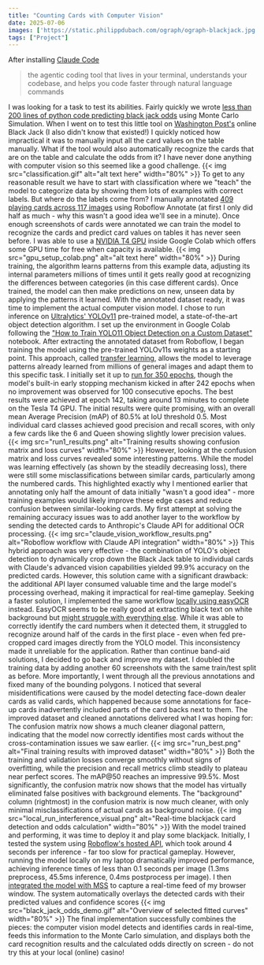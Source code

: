```yaml
---
title: "Counting Cards with Computer Vision"
date: 2025-07-06
images: ['https://static.philippdubach.com/ograph/ograph-blackjack.jpg']
tags: ["Project"]
---
```

After installing [Claude Code](https://www.anthropic.com/claude-code)
>the agentic coding tool that lives in your terminal, understands your codebase, and helps you code faster through natural language commands

I was looking for a task to test its abilities. Fairly quickly we wrote [less than 200 lines of python code predicting black jack odds](https://gist.github.com/philippdubach/741cbd56498e43375892966ca691b9c2) using Monte Carlo Simulation. When I went on to test this little tool on [Washington Post's](https://games.washingtonpost.com/games/blackjack) online Black Jack (I also didn't know that existed!) I quickly noticed how impractical it was to manually input all the card values on the table manually. What if the tool would also automatically recognize the cards that are on the table and calculate the odds from it? I have never done anything with computer vision so this seemed like a good challenge. 
{{< img src="classification.gif" alt="alt text here" width="80%" >}}
To get to any reasonable result we have to start with classification where we "teach" the model to categorize data by showing them lots of examples with correct labels. But where do the labels come from? I manually annotated [409 playing cards across 117 images](https://universe.roboflow.com/cards-agurd/playing_card_classification) using Roboflow Annotate (at first I only did half as much - why this wasn't a good idea we'll see in a minute). Once enough screenshots of cards were annotated we can train the model to recognize the cards and predict card values on tables it has never seen before. I was able to use a [NVIDIA T4 GPU](https://www.nvidia.com/en-us/data-center/tesla-t4/) inside Google Colab which offers some GPU time for free when capacity is available.
{{< img src="gpu_setup_colab.png" alt="alt text here" width="80%" >}}
During training, the algorithm learns patterns from this example data, adjusting its internal parameters millions of times until it gets really good at recognizing the differences between categories (in this case different cards). Once trained, the model can then make predictions on new, unseen data by applying the patterns it learned. With the annotated dataset ready, it was time to implement the actual computer vision model. I chose to run inference on [Ultralytics' YOLOv11](https://docs.ultralytics.com/de/models/yolo11/) pre-trained model, a state-of-the-art object detection algorithm. I set up the environment in Google Colab following the ["How to Train YOLO11 Object Detection on a Custom Dataset"](https://colab.research.google.com/github/roboflow-ai/notebooks/blob/main/notebooks/train-yolo11-object-detection-on-custom-dataset.ipynb) notebook. After extracting the annotated dataset from Roboflow, I began training the model using the pre-trained YOLOv11s weights as a starting point. This approach, called [transfer learning](https://en.wikipedia.org/wiki/Transfer_learning), allows the model to leverage patterns already learned from millions of general images and adapt them to this specific task.
I initially set it up to [run for 350 epochs](https://docs.ultralytics.com/guides/model-training-tips/#other-techniques-to-consider-when-handling-a-large-dataset), though the model's built-in early stopping mechanism kicked in after 242 epochs when no improvement was observed for 100 consecutive epochs. The best results were achieved at epoch 142, taking around 13 minutes to complete on the Tesla T4 GPU.
The initial results were quite promising, with an overall mean Average Precision (mAP) of 80.5% at IoU threshold 0.5. Most individual card classes achieved good precision and recall scores, with only a few cards like the 6 and Queen showing slightly lower precision values.
{{< img src="run1_results.png" alt="Training results showing confusion matrix and loss curves" width="80%" >}}
However, looking at the confusion matrix and loss curves revealed some interesting patterns. While the model was learning effectively (as shown by the steadily decreasing loss), there were still some misclassifications between similar cards, particularly among the numbered cards. This highlighted exactly why I mentioned earlier that annotating only half the amount of data initially "wasn't a good idea" - more training examples would likely improve these edge cases and reduce confusion between similar-looking cards. My first attempt at solving the remaining accuracy issues was to add another layer to the workflow by sending the detected cards to Anthropic's Claude API for additional OCR processing.
{{< img src="claude_vision_workflow_results.png" alt="Roboflow workflow with Claude API integration" width="80%" >}}
This hybrid approach was very effective - the combination of YOLO's object detection to dynamically crop down the Black Jack table to individual cards with Claude's advanced vision capabilities yielded 99.9% accuracy on the predicted cards. However, this solution came with a significant drawback: the additional API layer consumed valuable time and the large model's processing overhead, making it impractical for real-time gameplay.
Seeking a faster solution, I implemented the same workflow [locally using easyOCR](https://github.com/JaidedAI/EasyOCR) instead. EasyOCR seems to be really good at extracting black text on white background but [might struggle with everything else](https://stackoverflow.com/questions/68261703/how-to-improve-accuracy-prediction-for-easyocr). While it was able to correctly identify the card numbers when it detected them, it struggled to recognize around half of the cards in the first place - even when fed pre-cropped card images directly from the YOLO model. This inconsistency made it unreliable for the application.
Rather than continue band-aid solutions, I decided to go back and improve my dataset. I doubled the training data by adding another 60 screenshots with the same train/test split as before. More importantly, I went through all the previous annotations and fixed many of the bounding polygons. I noticed that several misidentifications were caused by the model detecting face-down dealer cards as valid cards, which happened because some annotations for face-up cards inadvertently included parts of the card backs next to them. The improved dataset and cleaned annotations delivered what I was hoping for: The confusion matrix now shows a much cleaner diagonal pattern, indicating that the model now correctly identifies most cards without the cross-contamination issues we saw earlier.
{{< img src="run_best.png" alt="Final training results with improved dataset" width="80%" >}}
Both the training and validation losses converge smoothly without signs of overfitting, while the precision and recall metrics climb steadily to plateau near perfect scores. The mAP@50 reaches an impressive 99.5%. Most significantly, the confusion matrix now shows that the model has virtually eliminated false positives with background elements. The "background" column (rightmost) in the confusion matrix is now much cleaner, with only minimal misclassifications of actual cards as background noise.
{{< img src="local_run_interference_visual.png" alt="Real-time blackjack card detection and odds calculation" width="80%" >}}
With the model trained and performing, it was time to deploy it and play some blackjack. Initially, I tested the system using [Roboflow's hosted API](https://docs.roboflow.com/deploy/serverless-hosted-api-v2), which took around 4 seconds per inference - far too slow for practical gameplay. However, running the model locally on my laptop dramatically improved performance, achieving inference times of less than 0.1 seconds per image (1.3ms preprocess, 45.5ms inference, 0.4ms postprocess per image). I then [integrated the model with MSS](https://python-mss.readthedocs.io/) to capture a real-time feed of my browser window. The system automatically overlays the detected cards with their predicted values and confidence scores
{{< img src="black_jack_odds_demo.gif" alt="Overview of selected fitted curves" width="80%" >}}
The final implementation successfully combines the pieces: the computer vision model detects and identifies cards in real-time, feeds this information to the Monte Carlo simulation, and displays both the card recognition results and the calculated odds directly on screen - do not try this at your local (online) casino!